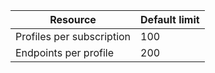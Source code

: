 | Resource	| Default limit
--- | ---
|  Profiles per subscription | 100
| Endpoints per profile| 200
